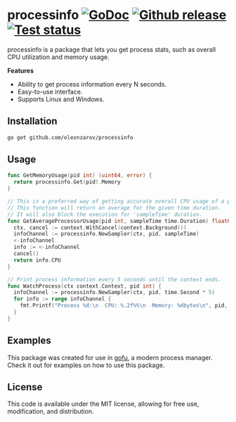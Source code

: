 # processinfo [![GoDoc](https://pkg.go.dev/badge/github.com/olexnzarov/processinfo)](https://pkg.go.dev/github.com/olexnzarov/processinfo) [![Github release](https://img.shields.io/github/release/olexnzarov/processinfo.svg)](https://github.com/olexnzarov/processinfo/releases) [![Test status](https://github.com/olexnzarov/processinfo/actions/workflows/tests.yml/badge.svg)](https://github.com/olexnzarov/processinfo/actions/workflows/tests.yml)

processinfo is a package that lets you get process stats, such as overall CPU utilization and memory usage.

**Features**

- Ability to get process information every N seconds.
- Easy-to-use interface.
- Supports Linux and Windows. 

## Installation

```sh
go get github.com/olexnzarov/processinfo
```

## Usage

```go
func GetMemoryUsage(pid int) (uint64, error) {
  return processinfo.Get(pid).Memory
}

// This is a preferred way of getting accurate overall CPU usage of a process.
// This function will return an average for the given time duration.
// It will also block the execution for 'sampleTime' duration.
func GetAverageProcessorUsage(pid int, sampleTime time.Duration) float64 {
  ctx, cancel := context.WithCancel(context.Background())
  infoChannel := processinfo.NewSampler(ctx, pid, sampleTime)
  <-infoChannel
  info := <-infoChannel
  cancel()
  return info.CPU
}

// Print process information every 5 seconds until the context ends.
func WatchProcess(ctx context.Context, pid int) {
  infoChannel := processinfo.NewSampler(ctx, pid, time.Second * 5)
  for info := range infoChannel {
    fmt.Printf("Process %d:\n  CPU: %.2f%%\n  Memory: %dbytes\n", pid, info.CPU, info.Memory)
  }
}
```

## Examples

This package was created for use in [gofu](https://github.com/olexnzarov/gofu), a modern process manager. Check it out for examples on how to use this package.

## License

This code is available under the MIT license, allowing for free use, modification, and distribution.